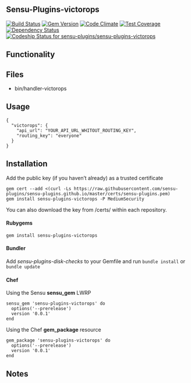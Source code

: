 ## Sensu-Plugins-victorops

[![Build Status](https://travis-ci.org/sensu-plugins/sensu-plugins-victorops.svg?branch=master)](https://travis-ci.org/sensu-plugins/sensu-plugins-victorops)
[![Gem Version](https://badge.fury.io/rb/sensu-plugins-victorops.svg)](http://badge.fury.io/rb/sensu-plugins-victorops)
[![Code Climate](https://codeclimate.com/github/sensu-plugins/sensu-plugins-victorops/badges/gpa.svg)](https://codeclimate.com/github/sensu-plugins/sensu-plugins-victorops)
[![Test Coverage](https://codeclimate.com/github/sensu-plugins/sensu-plugins-victorops/badges/coverage.svg)](https://codeclimate.com/github/sensu-plugins/sensu-plugins-victorops)
[![Dependency Status](https://gemnasium.com/sensu-plugins/sensu-plugins-victorops.svg)](https://gemnasium.com/sensu-plugins/sensu-plugins-victorops)
[ ![Codeship Status for sensu-plugins/sensu-plugins-victorops](https://codeship.com/projects/3639bc20-e210-0132-d166-3642858bbef8/status?branch=master)](https://codeship.com/projects/81382)

## Functionality

## Files
 * bin/handler-victorops

## Usage

```
{
  "victorops": {
    "api_url": "YOUR_API_URL_WHITOUT_ROUTING_KEY",
    "routing_key": "everyone"
  }
}
```
## Installation

Add the public key (if you haven’t already) as a trusted certificate

```
gem cert --add <(curl -Ls https://raw.githubusercontent.com/sensu-plugins/sensu-plugins.github.io/master/certs/sensu-plugins.pem)
gem install sensu-plugins-victorops -P MediumSecurity
```

You can also download the key from /certs/ within each repository.

#### Rubygems

`gem install sensu-plugins-victorops`

#### Bundler

Add *sensu-plugins-disk-checks* to your Gemfile and run `bundle install` or `bundle update`

#### Chef

Using the Sensu **sensu_gem** LWRP
```
sensu_gem 'sensu-plugins-victorops' do
  options('--prerelease')
  version '0.0.1'
end
```

Using the Chef **gem_package** resource
```
gem_package 'sensu-plugins-victorops' do
  options('--prerelease')
  version '0.0.1'
end
```

## Notes
